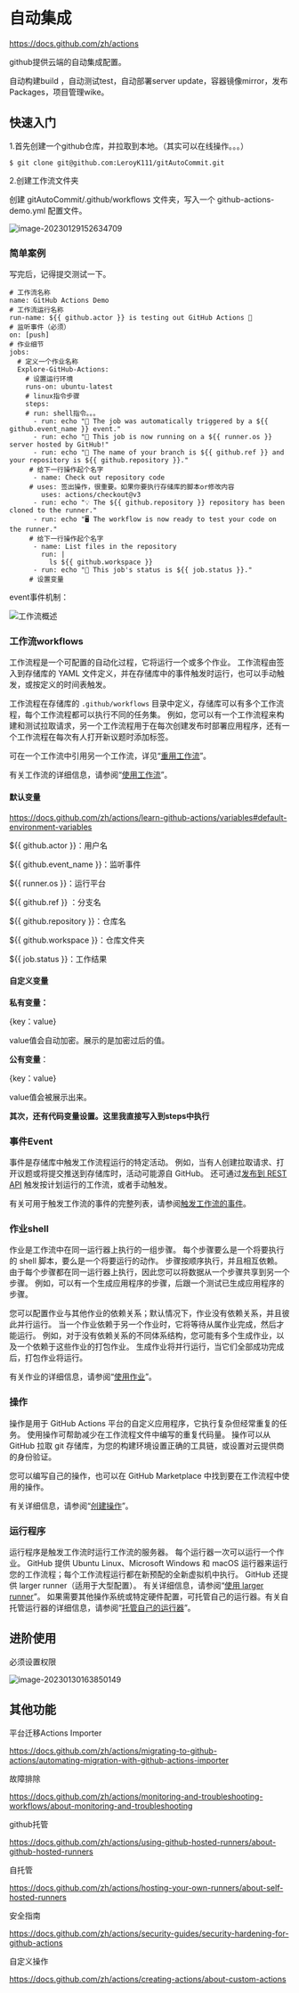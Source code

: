 # 自动集成

https://docs.github.com/zh/actions

github提供云端的自动集成配置。

自动构建build ，自动测试test，自动部署server update，容器镜像mirror，发布Packages，项目管理wike。

## 快速入门

1.首先创建一个github仓库，并拉取到本地。（其实可以在线操作。。。）

```
$ git clone git@github.com:LeroyK111/gitAutoCommit.git
```

2.创建工作流文件夹

创建 gitAutoCommit/.github/workflows 文件夹，写入一个 github-actions-demo.yml 配置文件。

![image-20230129152634709](%E8%87%AA%E5%8A%A8%E6%9E%84%E5%BB%BA.assets/image-20230129152634709.png)

### **简单案例**

写完后，记得提交测试一下。

```
# 工作流名称
name: GitHub Actions Demo
# 工作流运行名称
run-name: ${{ github.actor }} is testing out GitHub Actions 🚀
# 监听事件（必须）
on: [push]
# 作业细节
jobs:
  # 定义一个作业名称
  Explore-GitHub-Actions:
    # 设置运行环境
    runs-on: ubuntu-latest
    # linux指令步骤
    steps:
    # run: shell指令。。。
      - run: echo "🎉 The job was automatically triggered by a ${{ github.event_name }} event."
      - run: echo "🐧 This job is now running on a ${{ runner.os }} server hosted by GitHub!"
      - run: echo "🔎 The name of your branch is ${{ github.ref }} and your repository is ${{ github.repository }}."
     # 给下一行操作起个名字
      - name: Check out repository code
     # uses: 签出操作，很重要。如果你要执行存储库的脚本or修改内容
        uses: actions/checkout@v3
      - run: echo "💡 The ${{ github.repository }} repository has been cloned to the runner."
      - run: echo "🖥️ The workflow is now ready to test your code on the runner."
     # 给下一行操作起个名字
      - name: List files in the repository
        run: |
          ls ${{ github.workspace }}
      - run: echo "🍏 This job's status is ${{ job.status }}."
     # 设置变量
```

event事件机制：

![工作流概述](%E8%87%AA%E5%8A%A8%E6%9E%84%E5%BB%BA.assets/overview-actions-simple.png)



### 工作流workflows

工作流程是一个可配置的自动化过程，它将运行一个或多个作业。 工作流程由签入到存储库的 YAML 文件定义，并在存储库中的事件触发时运行，也可以手动触发，或按定义的时间表触发。

工作流程在存储库的 `.github/workflows` 目录中定义，存储库可以有多个工作流程，每个工作流程都可以执行不同的任务集。 例如，您可以有一个工作流程来构建和测试拉取请求，另一个工作流程用于在每次创建发布时部署应用程序，还有一个工作流程在每次有人打开新议题时添加标签。

可在一个工作流中引用另一个工作流，详见“[重用工作流](https://docs.github.com/zh/actions/learn-github-actions/reusing-workflows)”。

有关工作流的详细信息，请参阅“[使用工作流](https://docs.github.com/zh/actions/using-workflows)”。

#### 默认变量

https://docs.github.com/zh/actions/learn-github-actions/variables#default-environment-variables

${{ github.actor }}：用户名

${{ github.event_name }}：监听事件

 ${{ runner.os }}：运行平台

${{ github.ref }} ：分支名

${{ github.repository }}：仓库名

${{ github.workspace }}：仓库文件夹

${{ job.status }}：工作结果

#### 自定义变量

**私有变量：**

{key：value}

value值会自动加密。展示的是加密过后的值。

**公有变量**：

{key：value}

value值会被展示出来。

**其次，还有代码变量设置。这里我直接写入到steps中执行**



### 事件Event

事件是存储库中触发工作流程运行的特定活动。 例如，当有人创建拉取请求、打开议题或将提交推送到存储库时，活动可能源自 GitHub。 还可通过[发布到 REST API](https://docs.github.com/zh/rest/reference/repos#create-a-repository-dispatch-event) 触发按计划运行的工作流，或者手动触发。

有关可用于触发工作流的事件的完整列表，请参阅[触发工作流的事件](https://docs.github.com/zh/actions/reference/events-that-trigger-workflows)。



### 作业shell

作业是工作流中在同一运行器上执行的一组步骤。 每个步骤要么是一个将要执行的 shell 脚本，要么是一个将要运行的动作。 步骤按顺序执行，并且相互依赖。 由于每个步骤都在同一运行器上执行，因此您可以将数据从一个步骤共享到另一个步骤。 例如，可以有一个生成应用程序的步骤，后跟一个测试已生成应用程序的步骤。

您可以配置作业与其他作业的依赖关系；默认情况下，作业没有依赖关系，并且彼此并行运行。 当一个作业依赖于另一个作业时，它将等待从属作业完成，然后才能运行。 例如，对于没有依赖关系的不同体系结构，您可能有多个生成作业，以及一个依赖于这些作业的打包作业。 生成作业将并行运行，当它们全部成功完成后，打包作业将运行。

有关作业的详细信息，请参阅“[使用作业](https://docs.github.com/zh/actions/using-jobs)”。



### 操作

操作是用于 GitHub Actions 平台的自定义应用程序，它执行复杂但经常重复的任务。 使用操作可帮助减少在工作流程文件中编写的重复代码量。 操作可以从 GitHub 拉取 git 存储库，为您的构建环境设置正确的工具链，或设置对云提供商的身份验证。

您可以编写自己的操作，也可以在 GitHub Marketplace 中找到要在工作流程中使用的操作。

有关详细信息，请参阅“[创建操作](https://docs.github.com/zh/actions/creating-actions)”。



### 运行程序

运行程序是触发工作流时运行工作流的服务器。 每个运行器一次可以运行一个作业。 GitHub 提供 Ubuntu Linux、Microsoft Windows 和 macOS 运行器来运行您的工作流程；每个工作流程运行都在新预配的全新虚拟机中执行。 GitHub 还提供 larger runner（适用于大型配置）。 有关详细信息，请参阅“[使用 larger runner](https://docs.github.com/zh/actions/using-github-hosted-runners/using-larger-runners)”。 如果需要其他操作系统或特定硬件配置，可托管自己的运行器。有关自托管运行器的详细信息，请参阅“[托管自己的运行器](https://docs.github.com/zh/actions/hosting-your-own-runners)”。





## 进阶使用

必须设置权限

![image-20230130163850149](自动构建.assets/image-20230130163850149.png)







## 其他功能

平台迁移Actions Importer

https://docs.github.com/zh/actions/migrating-to-github-actions/automating-migration-with-github-actions-importer



故障排除

https://docs.github.com/zh/actions/monitoring-and-troubleshooting-workflows/about-monitoring-and-troubleshooting





github托管

https://docs.github.com/zh/actions/using-github-hosted-runners/about-github-hosted-runners

自托管

https://docs.github.com/zh/actions/hosting-your-own-runners/about-self-hosted-runners





安全指南

https://docs.github.com/zh/actions/security-guides/security-hardening-for-github-actions



自定义操作

https://docs.github.com/zh/actions/creating-actions/about-custom-actions
